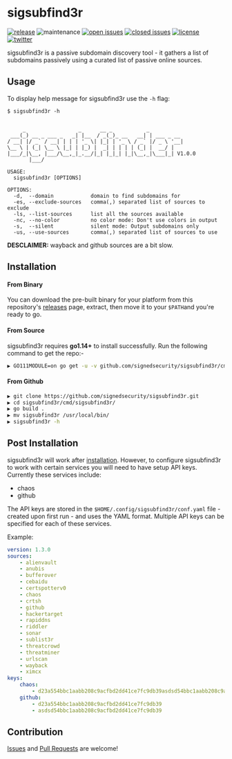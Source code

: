# sigsubfind3r

[![release](https://img.shields.io/github/release/signedsecurity/sigsubfind3r?style=flat&color=0040ff)](https://github.com/signedsecurity/sigsubfind3r/releases) ![maintenance](https://img.shields.io/badge/maintained%3F-yes-0040ff.svg) [![open issues](https://img.shields.io/github/issues-raw/signedsecurity/sigsubfind3r.svg?style=flat&color=0040ff)](https://github.com/signedsecurity/sigsubfind3r/issues?q=is:issue+is:open) [![closed issues](https://img.shields.io/github/issues-closed-raw/signedsecurity/sigsubfind3r.svg?style=flat&color=0040ff)](https://github.com/signedsecurity/sigsubfind3r/issues?q=is:issue+is:closed) [![license](https://img.shields.io/badge/license-MIT-gray.svg?colorB=0040FF)](https://github.com/signedsecurity/sigsubfind3r/blob/master/LICENSE) [![twitter](https://img.shields.io/badge/twitter-@signedsecurity-0040ff.svg)](https://twitter.com/signedsecurity)

sigsubfind3r is a passive subdomain discovery tool - it gathers a list of subdomains passively using a curated list of passive online sources.

## Usage

To display help message for sigsubfind3r use the `-h` flag:

```
$ sigsubfind3r -h


     _                 _      __ _           _
 ___(_) __ _ ___ _   _| |__  / _(_)_ __   __| | ___ _ __
/ __| |/ _` / __| | | | '_ \| |_| | '_ \ / _` |/ _ \ '__|
\__ \ | (_| \__ \ |_| | |_) |  _| | | | | (_| |  __/ |
|___/_|\__, |___/\__,_|_.__/|_| |_|_| |_|\__,_|\___|_| V1.0.0
       |___/

USAGE:
  sigsubfind3r [OPTIONS]

OPTIONS:
  -d,  --domain            domain to find subdomains for
  -es, --exclude-sources   comma(,) separated list of sources to exclude
  -ls, --list-sources      list all the sources available
  -nc, --no-color          no color mode: Don't use colors in output
  -s,  --silent            silent mode: Output subdomains only
  -us, --use-sources       comma(,) separated list of sources to use

```

**DESCLAIMER:** wayback and github sources are a bit slow.

## Installation

#### From Binary

You can download the pre-built binary for your platform from this repository's [releases](https://github.com/signedsecurity/sigsubfind3r/releases/) page, extract, then move it to your `$PATH`and you're ready to go.

#### From Source

sigsubfind3r requires **go1.14+** to install successfully. Run the following command to get the repo:-

```bash
▶ GO111MODULE=on go get -u -v github.com/signedsecurity/sigsubfind3r/cmd/sigsubfind3r
```

#### From Github

```bash
▶ git clone https://github.com/signedsecurity/sigsubfind3r.git
▶ cd sigsubfind3r/cmd/sigsubfind3r/
▶ go build . 
▶ mv sigsubfind3r /usr/local/bin/
▶ sigsubfind3r -h
```

## Post Installation

sigsubfind3r will work after [installation](#installation). However, to configure sigsubfind3r to work with certain services you will need to have setup API keys. Currently these services include:

* chaos
* github

The API keys are stored in the `$HOME/.config/sigsubfind3r/conf.yaml` file - created upon first run - and uses the YAML format. Multiple API keys can be specified for each of these services.

Example:

```yaml
version: 1.3.0
sources:
    - alienvault
    - anubis
    - bufferover
    - cebaidu
    - certspotterv0
    - chaos
    - crtsh
    - github
    - hackertarget
    - rapiddns
    - riddler
    - sonar
    - sublist3r
    - threatcrowd
    - threatminer
    - urlscan
    - wayback
    - ximcx
keys:
    chaos:
        - d23a554bbc1aabb208c9acfbd2dd41ce7fc9db39asdsd54bbc1aabb208c9acfb
    github:
        - d23a554bbc1aabb208c9acfbd2dd41ce7fc9db39
        - asdsd54bbc1aabb208c9acfbd2dd41ce7fc9db39
```
## Contribution

[Issues](https://github.com/signedsecurity/sigsubfind3r/issues) and [Pull Requests](https://github.com/signedsecurity/sigsubfind3r/pulls) are welcome! 